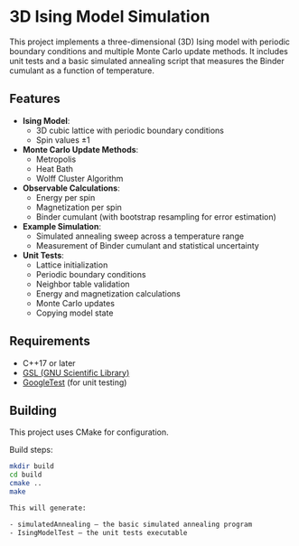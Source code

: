 # 3D Ising Model Simulation

This project implements a three-dimensional (3D) Ising model with periodic boundary conditions and multiple Monte Carlo update methods. It includes unit tests and a basic simulated annealing script that measures the Binder cumulant as a function of temperature.

## Features

- **Ising Model**:
  - 3D cubic lattice with periodic boundary conditions
  - Spin values ±1
- **Monte Carlo Update Methods**:
  - Metropolis
  - Heat Bath
  - Wolff Cluster Algorithm
- **Observable Calculations**:
  - Energy per spin
  - Magnetization per spin
  - Binder cumulant (with bootstrap resampling for error estimation)
- **Example Simulation**:
  - Simulated annealing sweep across a temperature range
  - Measurement of Binder cumulant and statistical uncertainty
- **Unit Tests**:
  - Lattice initialization
  - Periodic boundary conditions
  - Neighbor table validation
  - Energy and magnetization calculations
  - Monte Carlo updates
  - Copying model state

## Requirements

- C++17 or later
- [GSL (GNU Scientific Library)](https://www.gnu.org/software/gsl/)
- [GoogleTest](https://github.com/google/googletest) (for unit testing)

## Building

This project uses CMake for configuration.

Build steps:

```bash
mkdir build
cd build
cmake ..
make

This will generate:

- simulatedAnnealing — the basic simulated annealing program
- IsingModelTest — the unit tests executable
